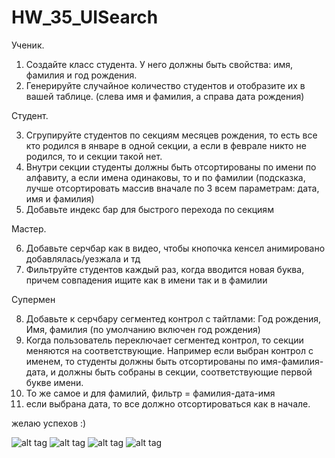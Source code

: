 # HW_35_UISearch


Ученик.

1. Создайте класс студента. У него должны быть свойства: имя, фамилия и год рождения.
2. Генерируйте случайное количество студентов и отобразите их в вашей таблице. (слева имя и фамилия, а справа дата рождения)

Студент. 

3. Сгрупируйте студентов по секциям месяцев рождения, то есть все кто родился в январе в одной секции, а если в феврале никто не родился, то и секции такой нет.
4. Внутри секции студенты должны быть отсортированы по имени по алфавиту, а если имена одинаковы, то и по фамилии (подсказка, лучше отсортировать массив вначале по 3 всем параметрам: дата, имя и фамилия) 
5. Добавьте индекс бар для быстрого перехода по секциям

Мастер.

6. Добавьте серчбар как в видео, чтобы кнопочка кенсел анимировано добавлялась/уезжала и тд
7. Фильтруйте студентов каждый раз, когда вводится новая буква, причем совпадения ищите как в имени так и в фамилии

Супермен

8. Добавьте к серчбару сегментед контрол с тайтлами: Год рождения, Имя, фамилия (по умолчанию включен год рождения)
9. Когда пользователь переключает сегментед контрол, то секции меняются на соответствующие. Например если выбран контрол с именем, то студенты должны быть отсортированы по имя-фамилия-дата, и должны быть собраны в секции, соответствующие первой букве имени.
10. То же самое и для фамилий, фильтр = фамилия-дата-имя
11. если выбрана дата, то все должно отсортироваться как в начале.

желаю успехов :)

![alt tag](https://pp.vk.me/c622825/v622825080/4ce94/zJxn7kw6IDE.jpg)
![alt tag](https://pp.vk.me/c622825/v622825080/4ce9c/jexbc_Vlt0A.jpg)
![alt tag](https://pp.vk.me/c622825/v622825080/4cea4/_gkoHWHZNUY.jpg)
![alt tag](https://pp.vk.me/c622825/v622825080/4ceac/wh0V9ZZKPSU.jpg)
